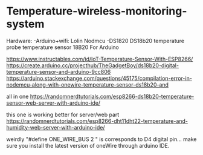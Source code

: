# Temperature-wireless-monitoring-system

Hardware:
-Arduino+wifi: Lolin Nodmcu
-DS1820 DS18b20 temperature probe temperature sensor 18B20 For Arduino

https://www.instructables.com/id/IoT-Temperature-Sensor-With-ESP8266/
https://create.arduino.cc/projecthub/TheGadgetBoy/ds18b20-digital-temperature-sensor-and-arduino-9cc806
https://arduino.stackexchange.com/questions/45175/compilation-error-in-nodemcu-along-with-onewire-temperature-sensor-ds18b20-and

all in one
https://randomnerdtutorials.com/esp8266-ds18b20-temperature-sensor-web-server-with-arduino-ide/

this one is working better for server/web part
https://randomnerdtutorials.com/esp8266-dht11dht22-temperature-and-humidity-web-server-with-arduino-ide/

weirdly "#define ONE_WIRE_BUS 2 " is corresponds to D4 digital pin...
make sure you install the latest version of oneWire through arduino IDE.
